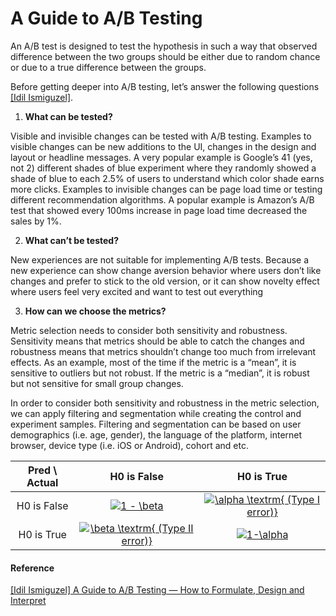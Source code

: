 
# A Guide to A/B Testing

An A/B test is designed to test the hypothesis in such a way that observed difference between the two groups should be either due to random chance or due to a true difference between the groups.

Before getting deeper into A/B testing, let’s answer the following questions [[Idil Ismiguzel]][A Guide to A/B Testing — How to Formulate, Design and Interpret].

1. **What can be tested?** 

Visible and invisible changes can be tested with A/B testing. Examples to visible changes can be new additions to the UI, changes in the design and layout or headline messages. A very popular example is Google’s 41 (yes, not 2) different shades of blue experiment where they randomly showed a shade of blue to each 2.5% of users to understand which color shade earns more clicks. Examples to invisible changes can be page load time or testing different recommendation algorithms. A popular example is Amazon’s A/B test that showed every 100ms increase in page load time decreased the sales by 1%.

2. **What can’t be tested?** 

New experiences are not suitable for implementing A/B tests. Because a new experience can show change aversion behavior where users don’t like changes and prefer to stick to the old version, or it can show novelty effect where users feel very excited and want to test out everything

3. **How can we choose the metrics?**

Metric selection needs to consider both sensitivity and robustness. Sensitivity means that metrics should be able to catch the changes and robustness means that metrics shouldn’t change too much from irrelevant effects. As an example, most of the time if the metric is a “mean”, it is sensitive to outliers but not robust. If the metric is a “median”, it is robust but not sensitive for small group changes.

In order to consider both sensitivity and robustness in the metric selection, we can apply filtering and segmentation while creating the control and experiment samples. Filtering and segmentation can be based on user demographics (i.e. age, gender), the language of the platform, internet browser, device type (i.e. iOS or Android), cohort and etc.




| Pred \ Actual | H0 is False | H0 is True | 
| :---: | :---: | :---: | 
| H0 is False | <a href="https://www.codecogs.com/eqnedit.php?latex=1&space;-&space;\beta" target="_blank"><img src="https://latex.codecogs.com/gif.latex?1&space;-&space;\beta" title="1 - \beta" /></a> | <a href="https://www.codecogs.com/eqnedit.php?latex=\alpha&space;\textrm{&space;(Type&space;I&space;error)}" target="_blank"><img src="https://latex.codecogs.com/gif.latex?\alpha&space;\textrm{&space;(Type&space;I&space;error)}" title="\alpha \textrm{ (Type I error)}" /></a> | 
| H0 is True | <a href="https://www.codecogs.com/eqnedit.php?latex=\beta&space;\textrm{&space;(Type&space;II&space;error)}" target="_blank"><img src="https://latex.codecogs.com/gif.latex?\beta&space;\textrm{&space;(Type&space;II&space;error)}" title="\beta \textrm{ (Type II error)}" /></a> | <a href="https://www.codecogs.com/eqnedit.php?latex=1-\alpha" target="_blank"><img src="https://latex.codecogs.com/gif.latex?1-\alpha" title="1-\alpha" /></a> | 







#### Reference

[A Guide to A/B Testing — How to Formulate, Design and Interpret]: https://towardsdatascience.com/a-guide-to-a-b-testing-how-to-formulate-design-and-interpret-f820cc62e21a
[[Idil Ismiguzel] A Guide to A/B Testing — How to Formulate, Design and Interpret](https://towardsdatascience.com/a-guide-to-a-b-testing-how-to-formulate-design-and-interpret-f820cc62e21a)


